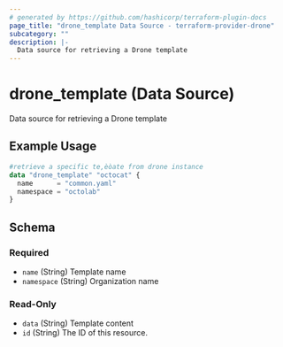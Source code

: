 ```yaml
---
# generated by https://github.com/hashicorp/terraform-plugin-docs
page_title: "drone_template Data Source - terraform-provider-drone"
subcategory: ""
description: |-
  Data source for retrieving a Drone template
---
```


# drone_template (Data Source)

Data source for retrieving a Drone template

## Example Usage

```terraform
#retrieve a specific te,èòate from drone instance
data "drone_template" "octocat" {
  name      = "common.yaml"
  namespace = "octolab"
}
```

<!-- schema generated by tfplugindocs -->
## Schema

### Required

- `name` (String) Template name
- `namespace` (String) Organization name

### Read-Only

- `data` (String) Template content
- `id` (String) The ID of this resource.


